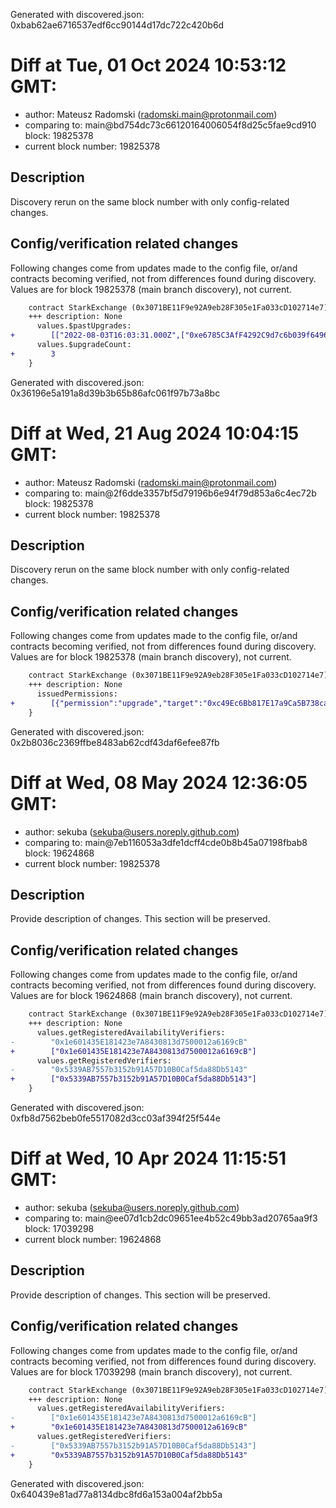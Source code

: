 Generated with discovered.json: 0xbab62ae6716537edf6cc90144d17dc722c420b6d

# Diff at Tue, 01 Oct 2024 10:53:12 GMT:

- author: Mateusz Radomski (<radomski.main@protonmail.com>)
- comparing to: main@bd754dc73c66120164006054f8d25c5fae9cd910 block: 19825378
- current block number: 19825378

## Description

Discovery rerun on the same block number with only config-related changes.

## Config/verification related changes

Following changes come from updates made to the config file,
or/and contracts becoming verified, not from differences found during
discovery. Values are for block 19825378 (main branch discovery), not current.

```diff
    contract StarkExchange (0x3071BE11F9e92A9eb28F305e1Fa033cD102714e7) {
    +++ description: None
      values.$pastUpgrades:
+        [["2022-08-03T16:03:31.000Z",["0xe6785C3AfF4292C9d7c6b039f649672C45CAfFee","0xfbea22FeB369DB10C0d3a2aAa8F4939E76815f12","0x2Dbc18A3ac126abE1fF90A83Bbc3947ff7912Afb","0x4b9b30e6E135d5e39345a03F381D9c704b2Af010","0x07228f73AA048f67893F4b966D1D09783EdD8764","0xb2ED005D0278179001a49a9969BB22BA8e98f31F","0xB5353268d8d4D711a92cb838F8fEDFC2A66E50Db"]],["2022-09-01T12:47:25.000Z",["0xdF2f24751F7e84ccDCD39e7b49904FAB0Fb0f583","0xfbea22FeB369DB10C0d3a2aAa8F4939E76815f12","0x2Dbc18A3ac126abE1fF90A83Bbc3947ff7912Afb","0x67e198743BC19fa4757720eDd0e769f8291e1F1D","0x613ee54C54D5548627064B4D648942bF3648f376","0xb2ED005D0278179001a49a9969BB22BA8e98f31F","0xB5353268d8d4D711a92cb838F8fEDFC2A66E50Db"]],["2023-03-21T09:58:35.000Z",["0xdF2f24751F7e84ccDCD39e7b49904FAB0Fb0f583","0xfbea22FeB369DB10C0d3a2aAa8F4939E76815f12","0x2Dbc18A3ac126abE1fF90A83Bbc3947ff7912Afb","0x67e198743BC19fa4757720eDd0e769f8291e1F1D","0x613ee54C54D5548627064B4D648942bF3648f376","0xb2ED005D0278179001a49a9969BB22BA8e98f31F","0xB5353268d8d4D711a92cb838F8fEDFC2A66E50Db"]]]
      values.$upgradeCount:
+        3
    }
```

Generated with discovered.json: 0x36196e5a191a8d39b3b65b86afc061f97b73a8bc

# Diff at Wed, 21 Aug 2024 10:04:15 GMT:

- author: Mateusz Radomski (<radomski.main@protonmail.com>)
- comparing to: main@2f6dde3357bf5d79196b6e94f79d853a6c4ec72b block: 19825378
- current block number: 19825378

## Description

Discovery rerun on the same block number with only config-related changes.

## Config/verification related changes

Following changes come from updates made to the config file,
or/and contracts becoming verified, not from differences found during
discovery. Values are for block 19825378 (main branch discovery), not current.

```diff
    contract StarkExchange (0x3071BE11F9e92A9eb28F305e1Fa033cD102714e7) {
    +++ description: None
      issuedPermissions:
+        [{"permission":"upgrade","target":"0xc49Ec6Bb817E17a9Ca5B738ca330db403cc74245","via":[]}]
    }
```

Generated with discovered.json: 0x2b8036c2369ffbe8483ab62cdf43daf6efee87fb

# Diff at Wed, 08 May 2024 12:36:05 GMT:

- author: sekuba (<sekuba@users.noreply.github.com>)
- comparing to: main@7eb116053a3dfe1dcff4cde0b8b45a07198fbab8 block: 19624868
- current block number: 19825378

## Description

Provide description of changes. This section will be preserved.

## Config/verification related changes

Following changes come from updates made to the config file,
or/and contracts becoming verified, not from differences found during
discovery. Values are for block 19624868 (main branch discovery), not current.

```diff
    contract StarkExchange (0x3071BE11F9e92A9eb28F305e1Fa033cD102714e7) {
    +++ description: None
      values.getRegisteredAvailabilityVerifiers:
-        "0x1e601435E181423e7A8430813d7500012a6169cB"
+        ["0x1e601435E181423e7A8430813d7500012a6169cB"]
      values.getRegisteredVerifiers:
-        "0x5339AB7557b3152b91A57D10B0Caf5da88Db5143"
+        ["0x5339AB7557b3152b91A57D10B0Caf5da88Db5143"]
    }
```

Generated with discovered.json: 0xfb8d7562beb0fe5517082d3cc03af394f25f544e

# Diff at Wed, 10 Apr 2024 11:15:51 GMT:

- author: sekuba (<sekuba@users.noreply.github.com>)
- comparing to: main@ee07d1cb2dc09651ee4b52c49bb3ad20765aa9f3 block: 17039298
- current block number: 19624868

## Description

Provide description of changes. This section will be preserved.

## Config/verification related changes

Following changes come from updates made to the config file,
or/and contracts becoming verified, not from differences found during
discovery. Values are for block 17039298 (main branch discovery), not current.

```diff
    contract StarkExchange (0x3071BE11F9e92A9eb28F305e1Fa033cD102714e7) {
    +++ description: None
      values.getRegisteredAvailabilityVerifiers:
-        ["0x1e601435E181423e7A8430813d7500012a6169cB"]
+        "0x1e601435E181423e7A8430813d7500012a6169cB"
      values.getRegisteredVerifiers:
-        ["0x5339AB7557b3152b91A57D10B0Caf5da88Db5143"]
+        "0x5339AB7557b3152b91A57D10B0Caf5da88Db5143"
    }
```

Generated with discovered.json: 0x640439e81ad77a8134dbc8fd6a153a004af2bb5a
